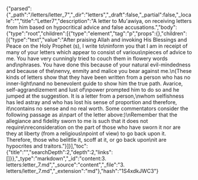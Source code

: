 {"parsed":{"_path":"/letters/letter_7","_dir":"letters","_draft":false,"_partial":false,"_locale":"","title":"Letter7","description":"A letter to Mu'awiya, on receiving letters from him based on hypocritical advice and false accusations.","body":{"type":"root","children":[{"type":"element","tag":"p","props":{},"children":[{"type":"text","value":"After praising Allah and invoking His Blessings and Peace on the Holy Prophet (s), I write to\ninform you that I am in receipt of many of your letters which appear to consist of various\npieces of advice to me. You have very cunningly tried to couch them in flowery words and\nphrases. You have done this because of your natural evil-mindedness and because of the\nenvy, enmity and malice you bear against me.\n(These kinds of letters show that they have been written from a person who has no inner-light\nand no benevolent guide to show him the true path. Avarice, self-aggrandizement and lust of\npower prompted him to do so and he jumped at the suggestion. It is a letter from a person,\nwhom selfishness has led astray and who has lost his sense of proportion and therefore, it\ncontains no sense and no real worth. Some commentators consider the following passage as a\npart of the letter above:)\nRemember that the allegiance and fidelity sworn to me is such that it does not require\nreconsideration on the part of those who have sworn it nor are they at liberty (from a religious\npoint of view) to go back upon it. Therefore, those who belittle it, scoff at it, or go back upon\nit are hypocrites and traitors."}]}],"toc":{"title":"","searchDepth":2,"depth":2,"links":[]}},"_type":"markdown","_id":"content:3. letters:letter_7.md","_source":"content","_file":"3. letters/letter_7.md","_extension":"md"},"hash":"1S4xdkJWC3"}